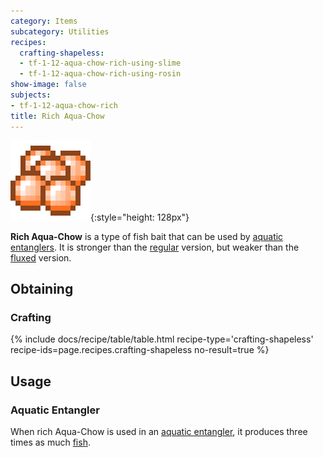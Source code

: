 ```yaml
---
category: Items
subcategory: Utilities
recipes:
  crafting-shapeless:
  - tf-1-12-aqua-chow-rich-using-slime
  - tf-1-12-aqua-chow-rich-using-rosin
show-image: false
subjects:
- tf-1-12-aqua-chow-rich
title: Rich Aqua-Chow
---
```


![Rich Aqua-Chow](/assets/images/docs/1.12/thermal-foundation/aqua-chow-rich.png){:style="height: 128px"}


**Rich Aqua-Chow** is a type of fish bait that can be used by [aquatic
entanglers](../../thermal-expansion/aquatic-entangler/). It is stronger than the
[regular](../aqua-chow/) version, but weaker than the
[fluxed](../fluxed-aqua-chow/) version.


Obtaining
---------

### Crafting
{% include docs/recipe/table/table.html recipe-type='crafting-shapeless' recipe-ids=page.recipes.crafting-shapeless no-result=true %}


Usage
-----

### Aquatic Entangler
When rich Aqua-Chow is used in an [aquatic entangler](../../thermal-expansion/aquatic-entangler/),
it produces three times as much [fish](https://minecraft.gamepedia.com/Fish).
